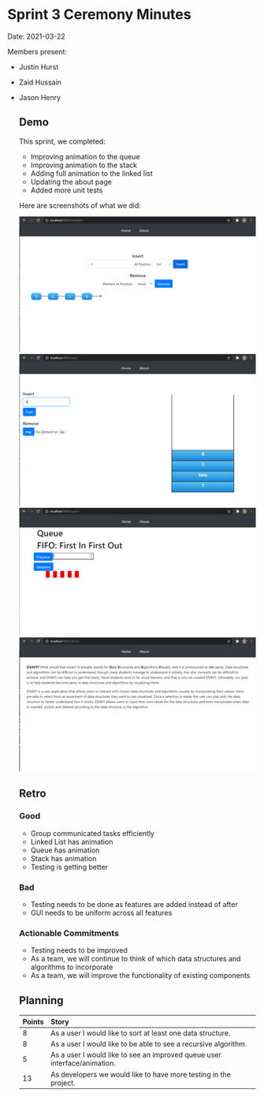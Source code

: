 # Sprint 3 Ceremony Minutes
  
Date: 2021-03-22

Members present:

* Justin Hurst
* Zaid Hussain 
* Jason Henry
  
  ## Demo
  
  This sprint, we completed:

    * Improving animation to the queue
    * Improving animation to the stack
    * Adding full animation to the linked list
    * Updating the about page
    * Added more unit tests
  
  Here are screenshots of what we did:
  
  ![Linked List](/doc/images/Sprint3List.PNG?raw=true)
  ![Stack](/doc/images/Sprint3Stack.PNG?raw=true)
  ![Queue](/doc/images/Sprint3Queue.PNG?raw=true)
  ![About Page](/doc/images/Sprint3About.PNG?raw=true)
  
  ## Retro
  
  ### Good
  
  * Group communicated tasks efficiently 
  * Linked List has animation
  * Queue has animation 
  * Stack has animation 
  * Testing is getting better 
  
  ### Bad
  
  * Testing needs to be done as features are added instead of after 
  * GUI needs to be uniform across all features 
  
  ### Actionable Commitments
  
  * Testing needs to be improved 
  * As a team, we will continue to think of which data structures and algorithms to incorporate
  * As a team, we will improve the functionality of existing components 
  
  ## Planning
  
  Points | Story
  -------|--------
  8      | As a user I would like to sort at least one data structure.
  8      | As a user I would like to be able to see a recursive algorithm. 
  5      | As a user I would like to see an improved queue user interface/animation.
  13     | As developers we would like to have more testing in the project. 
